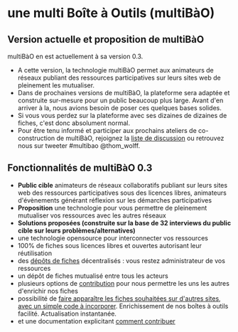 # une multi Boîte à Outils (multiBàO)

## Version actuelle et proposition de multiBàO

multiBàO en est actuellement à sa version 0.3. 
* A cette version, la technologie multiBàO permet aux animateurs de réseaux publiant des ressources participatives sur leurs sites web de pleinement les mutualiser.
* Dans de prochaines versions de multiBàO, la plateforme sera adaptée et construite sur-mesure pour un public beaucoup plus large. Avant d'en arriver à la, nous avions besoin de poser ces quelques bases solides. 
* Si vous vous perdez sur la plateforme avec ses dizaines de dizaines de fiches, c'est donc absolument normal. 
* Pour être tenu informé et participer aux prochains ateliers de co-construction de multiBàO, rejoignez la [liste de discussion]([http://lists.imaginationforpeople.org/cgi-bin/mailman/listinfo/multibao]) ou retrouvez nous sur tweeter #multibao @thom_wolff. 

## Fonctionnalités de multiBàO 0.3

* **Public cible** animateurs de réseaux collaboratifs publiant sur leurs sites web des ressources participatives sous des licences libres, animateurs d'évènements générant réflexion sur les démarches participatives
* **Proposition** une technologie pour vous permettre de pleinement mutualiser vos ressources avec les autres réseaux
* **Solutions proposées (construite sur la base de 32 interviews du public cible sur leurs problèmes/alternatives)**
 * une technologie opensource pour interconnecter vos ressources
 * 100% de fiches sous licences libres et ouvertes autorisant leur réutilisation
 * des [dépôts de fiches](https://github.com/multibao/contributions/blob/master/pages/documentation/creer_un_depot.md) décentralisés : vous restez administrateur de vos ressources
 * un dépôt de fiches mutualisé entre tous les acteurs
 * plusieurs options de [contribution](https://github.com/multibao/contributions/blob/master/pages/documentation/obtenir_donner_acces_contributeur.md) pour nous permettre les uns les autres d'enrichir nos fiches
 * possibilité de [faire apparaître les fiches souhaitées sur d'autres sites, avec un simple code à incorporer](https://github.com/multibao/contributions/blob/master/pages/documentation/faire_apparaitre_fiche_sur_mon_site.md). Enrichissement de nos boîtes à outils facilité. Actualisation instantanée. 
 * et une documentation explicitant [comment contribuer](http://www.multibao.org/pages/multibao/contributions/contribuer)


